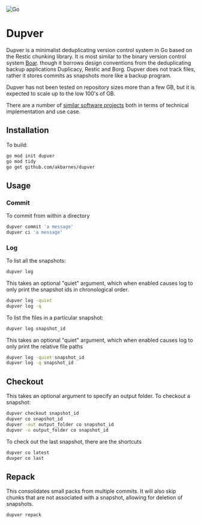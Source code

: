 ![Go](https://github.com/akbarnes/dupver/workflows/Go/badge.svg)

# Dupver
Dupver is a minimalist deduplicating version control system in Go based on 
the Restic chunking library. It is most similar to the binary
version control system [Boar](https://github.com/mekberg/boar).
though it borrows design conventions from the deduplicating backup
applications Duplicacy, Restic and Borg.
Dupver does not track files, rather it stores commits as snapshots more like
a backup program. 

Dupver has not been tested on repository sizes more than
a few GB, but it is expected to scale up to the low 100's of GB. 

There are a number of [similar software projects](similar-software.md) both
in terms of technical implementation and use case.

## Installation
To build:
``` bash
go mod init dupver
go mod tidy
go get github.com/akbarnes/dupver
```

## Usage

### Commit
To commit from within a directory
``` bash
dupver commit 'a message' 
dupver ci 'a message' 
```

### Log
To list all the snapshots:
``` bash
dupver log
```

This takes an optional "quiet" argument, which when enabled causes log to only print the snapshot ids in chronological order.
``` bash
dupver log -quiet
dupver log -q
```

To list the files in a particular snapshot:
``` bash
dupver log snapshot_id
```
This takes an optional "quiet" argument, which when enabled causes log to only print the relative file paths
``` bash
dupver log -quiet snapshot_id
dupver log -q snapshot_id
```

## Checkout
This takes an optional argument to specify an output folder. To checkout a snapshot:
``` bash
dupver checkout snapshot_id
dupver co snapshot_id
dupver -out output_folder co snapshot_id
dupver -o output_folder co snapshot_id
```

To check out the last snapshot, there are the shortcuts
``` bash
dupver co latest
duvper co last
```

## Repack
This consolidates small packs from multiple commits. It will also skip chunks that are not associated with a snapshot, allowing for deletion of snapshots.
``` bash
dupver repack
```
